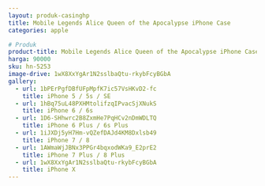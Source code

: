 ```yaml
---
layout: produk-casinghp
title: Mobile Legends Alice Queen of the Apocalypse iPhone Case
categories: apple

# Produk
product-title: Mobile Legends Alice Queen of the Apocalypse iPhone Case
harga: 90000
sku: hn-5253
image-drive: 1wX8XxYgAr1N2sslbaQtu-rkybFcyBGbA
gallery:
  - url: 1bPErPgfDBfUFpMpfK7ic57VsHKvD2-fc
    title: iPhone 5 / 5s / SE
  - url: 1hBq75uL48PXHMtolifzqIPvacSjXNukS
    title: iPhone 6 / 6s
  - url: 1D6-SHhwrc2B8ZxmHe7PqHCv2nDmWDLTQ
    title: iPhone 6 Plus / 6s Plus
  - url: 1iJXDj5yH7Hm-vQZefDAJd4KM8Dxlsb49
    title: iPhone 7 / 8
  - url: 1AWmaWjJBNx3PPGr4bqxodWKa9_E2prE2
    title: iPhone 7 Plus / 8 Plus
  - url: 1wX8XxYgAr1N2sslbaQtu-rkybFcyBGbA
    title: iPhone X
---
```

